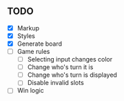 ## TODO

- [x] Markup
- [x] Styles
- [x] Generate board
- [ ] Game rules
  - [ ] Selecting input changes color
  - [ ] Change who's turn it is
  - [ ] Change who's turn is displayed
  - [ ] Disable invalid slots
- [ ] Win logic
